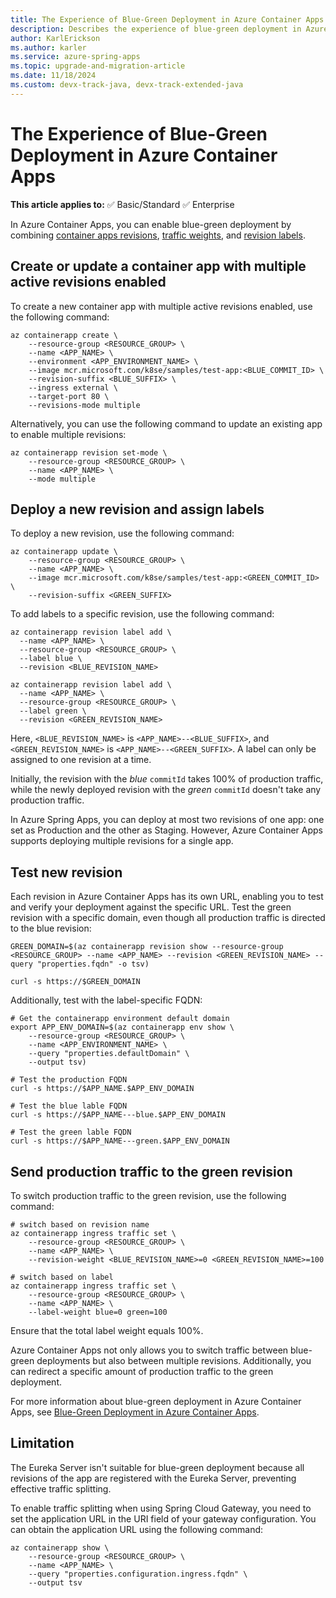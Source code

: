 ```yaml
---
title: The Experience of Blue-Green Deployment in Azure Container Apps
description: Describes the experience of blue-green deployment in Azure Container Apps.
author: KarlErickson
ms.author: karler
ms.service: azure-spring-apps
ms.topic: upgrade-and-migration-article
ms.date: 11/18/2024
ms.custom: devx-track-java, devx-track-extended-java
---
```


# The Experience of Blue-Green Deployment in Azure Container Apps

**This article applies to:** ✅ Basic/Standard ✅ Enterprise

In Azure Container Apps, you can enable blue-green deployment by combining [container apps revisions](../../container-apps/revisions.md), [traffic weights](../../container-apps/traffic-splitting.md), and [revision labels](../../container-apps/revisions.md#labels).

## Create or update a container app with multiple active revisions enabled

To create a new container app with multiple active revisions enabled, use the following command:

```azurecli
az containerapp create \
    --resource-group <RESOURCE_GROUP> \
    --name <APP_NAME> \
    --environment <APP_ENVIRONMENT_NAME> \
    --image mcr.microsoft.com/k8se/samples/test-app:<BLUE_COMMIT_ID> \
    --revision-suffix <BLUE_SUFFIX> \
    --ingress external \
    --target-port 80 \
    --revisions-mode multiple
```

Alternatively, you can use the following command to update an existing app to enable multiple revisions:

```azurecli
az containerapp revision set-mode \
    --resource-group <RESOURCE_GROUP> \
    --name <APP_NAME> \
    --mode multiple
```

## Deploy a new revision and assign labels

To deploy a new revision, use the following command:

```azurecli
az containerapp update \
    --resource-group <RESOURCE_GROUP> \
    --name <APP_NAME> \
    --image mcr.microsoft.com/k8se/samples/test-app:<GREEN_COMMIT_ID> \
    --revision-suffix <GREEN_SUFFIX>
```

To add labels to a specific revision, use the following command:

```azurecli
az containerapp revision label add \
  --name <APP_NAME> \
  --resource-group <RESOURCE_GROUP> \
  --label blue \
  --revision <BLUE_REVISION_NAME>

az containerapp revision label add \
  --name <APP_NAME> \
  --resource-group <RESOURCE_GROUP> \
  --label green \
  --revision <GREEN_REVISION_NAME>
```
Here, `<BLUE_REVISION_NAME>` is `<APP_NAME>--<BLUE_SUFFIX>`, and `<GREEN_REVISION_NAME>` is `<APP_NAME>--<GREEN_SUFFIX>`. A label can only be assigned to one revision at a time.

Initially, the revision with the *blue* `commitId` takes 100% of production traffic, while the newly deployed revision with the *green* `commitId` doesn't take any production traffic.

In Azure Spring Apps, you can deploy at most two revisions of one app: one set as Production and the other as Staging. However, Azure Container Apps supports deploying multiple revisions for a single app.

## Test new revision

Each revision in Azure Container Apps has its own URL, enabling you to test and verify your deployment against the specific URL. Test the green revision with a specific domain, even though all production traffic is directed to the blue revision:

```azurecli
GREEN_DOMAIN=$(az containerapp revision show --resource-group <RESOURCE_GROUP> --name <APP_NAME> --revision <GREEN_REVISION_NAME> --query "properties.fqdn" -o tsv)

curl -s https://$GREEN_DOMAIN
```

Additionally, test with the label-specific FQDN:

```azurecli
# Get the containerapp environment default domain
export APP_ENV_DOMAIN=$(az containerapp env show \
    --resource-group <RESOURCE_GROUP> \
    --name <APP_ENVIRONMENT_NAME> \
    --query "properties.defaultDomain" \
    --output tsv)

# Test the production FQDN
curl -s https://$APP_NAME.$APP_ENV_DOMAIN

# Test the blue lable FQDN
curl -s https://$APP_NAME---blue.$APP_ENV_DOMAIN

# Test the green lable FQDN
curl -s https://$APP_NAME---green.$APP_ENV_DOMAIN
```

## Send production traffic to the green revision

To switch production traffic to the green revision, use the following command:

```azurecli
# switch based on revision name
az containerapp ingress traffic set \
    --resource-group <RESOURCE_GROUP> \
    --name <APP_NAME> \
    --revision-weight <BLUE_REVISION_NAME>=0 <GREEN_REVISION_NAME>=100

# switch based on label
az containerapp ingress traffic set \
    --resource-group <RESOURCE_GROUP> \
    --name <APP_NAME> \
    --label-weight blue=0 green=100
```

Ensure that the total label weight equals 100%.

Azure Container Apps not only allows you to switch traffic between blue-green deployments but also between multiple revisions. Additionally, you can redirect a specific amount of production traffic to the green deployment.

For more information about blue-green deployment in Azure Container Apps, see [Blue-Green Deployment in Azure Container Apps](../../container-apps/blue-green-deployment.md).

## Limitation

The Eureka Server isn't suitable for blue-green deployment because all revisions of the app are registered with the Eureka Server, preventing effective traffic splitting.

To enable traffic splitting when using Spring Cloud Gateway, you need to set the application URL in the URI field of your gateway configuration. You can obtain the application URL using the following command:

```azurecli
az containerapp show \
    --resource-group <RESOURCE_GROUP> \
    --name <APP_NAME> \
    --query "properties.configuration.ingress.fqdn" \
    --output tsv
```